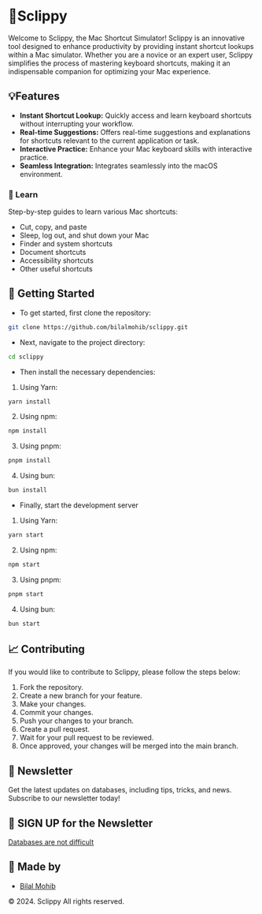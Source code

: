 # 📎Sclippy

Welcome to Sclippy, the Mac Shortcut Simulator! Sclippy is an innovative tool designed to enhance productivity by providing instant shortcut lookups within a Mac simulator. Whether you are a novice or an expert user, Sclippy simplifies the process of mastering keyboard shortcuts, making it an indispensable companion for optimizing your Mac experience.

## 💡Features

- **Instant Shortcut Lookup:** Quickly access and learn keyboard shortcuts without interrupting your workflow.
- **Real-time Suggestions:** Offers real-time suggestions and explanations for shortcuts relevant to the current application or task.
- **Interactive Practice:** Enhance your Mac keyboard skills with interactive practice.
- **Seamless Integration:** Integrates seamlessly into the macOS environment.

### 🎯 Learn

Step-by-step guides to learn various Mac shortcuts:
- Cut, copy, and paste
- Sleep, log out, and shut down your Mac
- Finder and system shortcuts
- Document shortcuts
- Accessibility shortcuts
- Other useful shortcuts

## 🔨 Getting Started

- To get started, first clone the repository:

```bash
git clone https://github.com/bilalmohib/sclippy.git
```

- Next, navigate to the project directory:

```bash
cd sclippy
```

- Then install the necessary dependencies:

1. Using Yarn:
```bash
yarn install
```
2. Using npm:
```bash
npm install
```
3. Using pnpm:
```bash
pnpm install
```
4. Using bun:
```bash
bun install
```

- Finally, start the development server
1. Using Yarn:
```bash
yarn start
```
2. Using npm:
```bash
npm start
```
3. Using pnpm:
```bash
pnpm start
```
4. Using bun:
```bash
bun start
```

## 📈 Contributing
If you would like to contribute to Sclippy, please follow the steps below:
1. Fork the repository.
2. Create a new branch for your feature.
3. Make your changes.
4. Commit your changes.
5. Push your changes to your branch.
6. Create a pull request.
7. Wait for your pull request to be reviewed.
8. Once approved, your changes will be merged into the main branch.

## 📄 Newsletter

Get the latest updates on databases, including tips, tricks, and news. Subscribe to our newsletter today!

## 🦄 **SIGN UP** for the Newsletter
[Databases are not difficult](https://www.linkedin.com/newsletters/databases-are-not-difficult-6945124839913320448/?displayConfirmation=true)

## 🏅 Made by 
- [Bilal Mohib](https://github.com/bilalmohib)

© 2024. Sclippy All rights reserved.
